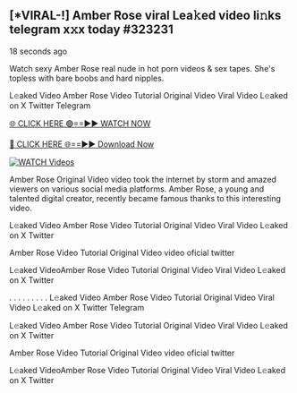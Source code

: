 ## [*VIRAL-!] Amber Rose viral Lea𝚔ed video li𝚗ks telegram x𝚡x today #323231

18 seconds ago

Watch sexy Amber Rose real nude in hot porn videos & sex tapes. She's topless with bare boobs and hard nipples.

L𝚎aked Video Amber Rose Video Tutorial Original Video Viral Video L𝚎aked on X Twitter Telegram

[🌐 CLICK HERE 🟢==►► WATCH NOW](https://azvirallink.blogspot.com/2025/01/viral-video-new-year-2025.html)

[🔴 CLICK HERE 🌐==►► Download Now](https://azvirallink.blogspot.com/2025/01/viral-video-new-year-2025.html)

[![WATCH Videos](https://i.imgur.com/6ooyjBv.gif)](https://azvirallink.blogspot.com/2025/01/viral-video-new-year-2025.html)

Amber Rose Original Video video took the internet by storm and amazed viewers on various social media platforms. Amber Rose, a young and talented digital creator, recently became famous thanks to this interesting video.

L𝚎aked Video Amber Rose Video Tutorial Original Video Viral Video L𝚎aked on X Twitter

Amber Rose Video Tutorial Original Video video oficial twitter

L𝚎aked VideoAmber Rose Video Tutorial Original Video Viral Video L𝚎aked on X Twitter

. . . . . . . . . L𝚎aked Video Amber Rose Video Tutorial Original Video Viral Video L𝚎aked on X Twitter Telegram

L𝚎aked Video Amber Rose Video Tutorial Original Video Viral Video L𝚎aked on X Twitter

Amber Rose Video Tutorial Original Video video oficial twitter

L𝚎aked VideoAmber Rose Video Tutorial Original Video Viral Video L𝚎aked on X Twitter